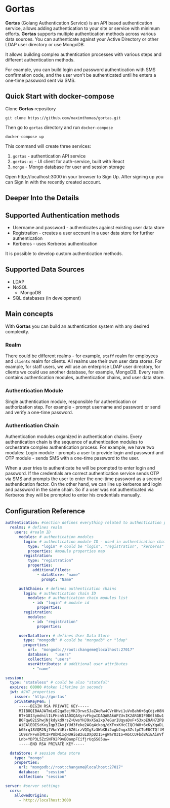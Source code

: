 # Gortas

**Gortas** (Golang Authentication Service) is an API based authentication service, allows adding authentication to your site or service with minimum efforts. 
**Gortas** supports multiple authentication methods across various data sources. You can authenticate against your Active Directory or other LDAP user directory or use MongoDB.

It allows building complex authentication processes with various steps and different authentication methods.   

For example, you can build login and password authentication with SMS confirmation code, and the user won't be authenticated until he enters a one-time password sent via SMS.

## Quick Start with docker-compose

Clone **Gortas** repository

```
git clone https://github.com/maximthomas/gortas.git
```

Then go to `gortas` directory and run `docker-compose`

```
docker-compose up
```

This command will create three services:
1. `gortas` - authentication API service
1. `gortas-ui` - UI client for auth-service, built with React
1. `mongo` - Mongo database for user and session storage

Open http://localhost:3000 in your browser to Sign Up. After signing up you can Sign In with the recently created account.

## Deeper Into the Details

## Supported Authentication methods
* Username and password - authenticates against existing user data store
* Registration - creates a user account in a user data store for further authentication
* Kerberos - uses Kerberos authentication

It is possible to develop custom authentication methods. 

## Supported Data Sources
* LDAP
* NoSQL
    * MongoDB
* SQL databases (in development)

## Main concepts

With **Gortas** you can build an authentication system with any desired complexity.

### Realm

There could be different realms - for example, `staff` realm for employees and `clients` realm for clients. 
All realms use their own user data stores. For example, for staff users, we will use an enterprise LDAP user directory, for clients we could use another database, for example, MongoDB.
Every realm contains authentication modules, authentication chains, and user data store.

### Authentication Module

Single authentication module, responsible for authentication or authorization step.
For example - prompt username and password or send and verify a one-time password.

### Authentication Chain

Authentication modules organized in authentication chains. 
Every authentication chain is the sequence of authentication modules to orchestrate complex authentication process.
For example, we have two modules: Login module - prompts a user to provide login and password and OTP module - sends SMS with a one-time password to the user.

When a user tries to authenticate he will be prompted to enter login and password. 
If the credentials are correct authentication service sends OTP via SMS and prompts the user to enter the one-time password as a second authentication factor.
On the other hand, we can line up kerberos and login and password in the same chain. 
So if a user was not authenticated via Kerberos they will be prompted to enter his credentials manually.

## Configuration Reference

```yaml
authentication: #section defines everything related to authentication process 
  realms: # defines realm
    users: #realm ID
      modules: # authentication modules
        login: # authentication module ID - used in authentication chain
          type: "login" # could be "login", "registration", "kerberos"
          properties: #module properties map
        registration:
          type: "registration"
          properties:
            additionalFileds:
              - dataStore: "name"
                prompt: "Name"

      authChains: # defines authentication chains
        login: # authentication chain ID
          modules: # authentication chain modules list
            - id: "login" # module id
              properties:
        registration:
          modules:
            - id: "registration"
              properties:

      userDataStore: # defines User Data Store
        type: "mongodb" # could be "mongodb" or "ldap"
        properties:
          url:  "mongodb://root:changeme@localhost:27017"
          database:   "users"
          collection: "users"
          userAttributes: # additional user attributes 
            - "name"

session:
  type: "stateless" # could be also "stateful"
  expires: 60000 #token lifetime in seconds
  jwt: #JWT properties
    issuer: 'http://gortas'
    privateKeyPem: |
      -----BEGIN RSA PRIVATE KEY-----
      MIIBOQIBAAJATmLeD2qa5ejVKJ3rwcSJaZAeRw4CVrUHvi1uVvBah6+6qCdjvH8N
      RT+GOI3ymdnilILPHcn51A0XQAXyrvFkgwIDAQABAkAPZUvIK2ARGBIF0D6l6Dw1
      B6Fqw02iShwjNjkdykd9rsZ+UwsYHJ9xXSa2xp7eGurIUqyaDxF+53xpE9AH72PB
      AiEAlEOIScKvyIqp3ZAxjYUd3feke2AGq4ckoq/dXFvxKHcCIQCHWH+6xKyXqaDL
      bG5rq18VQR2Nj7VknY4Eir6Z6LrzVQIgSz3WbXBi2wgb2ngx3ZsfpCToEUCTQftM
      iU9srFFwmlMCIFPUbMixqHUHi6BzuLDXpDz15+gWarO3Io+NoCCUFbdBAiEAinVf
      Lnb+YDP3L5ZzSNF92P9yBQaopFCifjrUqSS85uw=
      -----END RSA PRIVATE KEY-----

  dataStore: # session data store
    type: "mongo" 
    properties:
      url: "mongodb://root:changeme@localhost:27017"
      database:   "session"
      collection: "session"

server: #server settings
  cors: 
    allowedOrigins:
      - http://localhost:3000

```
